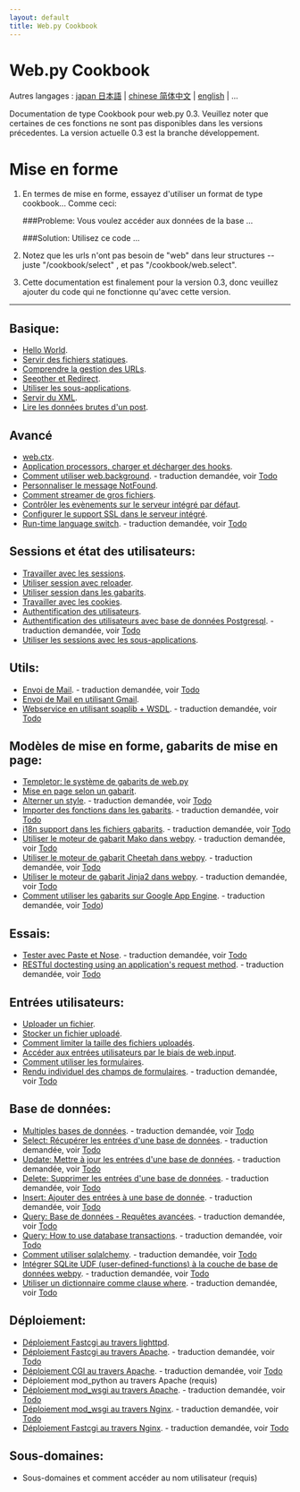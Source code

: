 ```yaml
---
layout: default
title: Web.py Cookbook
---
```


# Web.py Cookbook

Autres langages : [japan 日本語](/ja) | [chinese 简体中文](/zh-cn) | [english](/../cookbook) | ...

Documentation de type Cookbook pour web.py 0.3. Veuillez noter que certaines de ces fonctions ne sont pas disponibles dans les versions précedentes.
La version actuelle 0.3 est la branche développement.

# Mise en forme

1. En termes de mise en forme, essayez d'utiliser un format de type cookbook... Comme ceci:

    ###Probleme: Vous voulez accéder aux données de la base ...

    ###Solution: Utilisez ce code ...

1. Notez que les urls n'ont pas besoin de "web" dans leur structures -- juste "/cookbook/select" , et pas "/cookbook/web.select".

1. Cette documentation est finalement pour la version 0.3, donc veuillez ajouter du code qui ne fonctionne qu'avec cette version.

-------------------------------------------------

## Basique:
* [Hello World](/helloworld/fr).
* [Servir des fichiers statiques](/staticfiles/fr).
* [Comprendre la gestion des URLs](/url_handling/fr).
* [Seeother et Redirect](/redirect+seeother/fr).
* [Utiliser les sous-applications](/subapp/fr).
* [Servir du XML](/xmlfiles/fr).
* [Lire les données brutes d'un post](/postbasic/fr).


## Avancé
* [web.ctx](/ctx/fr).
* [Application processors, charger et décharger des hooks](/application_processors/fr).
* [Comment utiliser web.background](/background). - traduction demandée, voir [Todo](/docs/0.3.fr/todo)
* [Personnaliser le message NotFound](/custom_notfound/fr).
* [Comment streamer de gros fichiers](/streaming_large_files/fr).
* [Contrôler les evènements sur le serveur intégré par défaut](/logging/fr).
* [Configurer le support SSL dans le serveur intégré](/ssl/fr).
* [Run-time language switch](/runtime-language-switch). - traduction demandée, voir [Todo](/docs/0.3.fr/todo)

## Sessions et état des utilisateurs:
* [Travailler avec les sessions](/sessions/fr).
* [Utiliser session avec reloader](/session_with_reloader/fr).
* [Utiliser session dans les gabarits](/session_in_template/fr).
* [Travailler avec les cookies](/cookies/fr).
* [Authentification des utilisateurs](/userauth/fr).
* [Authentification des utilisateurs avec base de données Postgresql](/userauthpgsql). - traduction demandée, voir [Todo](/docs/0.3.fr/todo)
* [Utiliser les sessions avec les sous-applications](/sessions_with_subapp/fr).


## Utils:
* [Envoi de Mail](/sendmail). - traduction demandée, voir [Todo](/docs/0.3.fr/todo)
* [Envoi de Mail en utilisant Gmail](/sendmail_using_gmail/fr).
* [Webservice en utilisant soaplib + WSDL](/webservice). - traduction demandée, voir [Todo](/docs/0.3.fr/todo)

## Modèles de mise en forme, gabarits de mise en page:
* [Templetor: le système de gabarits de web.py](/docs/0.3/templetor.fr )
* [Mise en page selon un gabarit](/layout_template/fr).
* [Alterner un style](/alternating_style). - traduction demandée, voir [Todo](/docs/0.3.fr/todo)
* [Importer des fonctions dans les gabarits](/template_import). - traduction demandée, voir [Todo](/docs/0.3.fr/todo)
* [i18n support dans les fichiers gabarits](/i18n_support_in_template_file ). - traduction demandée, voir [Todo](/docs/0.3.fr/todo)
* [Utiliser le moteur de gabarit Mako dans webpy](/template_mako). - traduction demandée, voir [Todo](/docs/0.3.fr/todo)
* [Utiliser le moteur de gabarit Cheetah dans webpy](/template_cheetah). - traduction demandée, voir [Todo](/docs/0.3.fr/todo)
* [Utiliser le moteur de gabarit  Jinja2 dans webpy](/template_jinja). - traduction demandée, voir [Todo](/docs/0.3.fr/todo)
* [Comment utiliser les gabarits sur Google App Engine](/templates_on_gae). - traduction demandée, voir [Todo](/docs/0.3.fr/todo))

## Essais:
* [Tester avec Paste et Nose](/testing_with_paste_and_nose). - traduction demandée, voir [Todo](/docs/0.3.fr/todo)
* [RESTful doctesting using an application's request method](/restful_doctesting_using_request). - traduction demandée, voir [Todo](/docs/0.3.fr/todo)

## Entrées utilisateurs:
* [Uploader un fichier](/fileupload/fr).
* [Stocker un fichier uploadé](/storeupload/fr).
* [Comment limiter la taille des fichiers uploadés](/limiting_upload_size/fr).
* [Accéder aux entrées utilisateurs par le biais de web.input](/input/fr).
* [Comment utiliser les formulaires](/forms/fr).
* [Rendu individuel des champs de formulaires](/form_fields). - traduction demandée, voir [Todo](/docs/0.3.fr/todo)

## Base de données:
* [Multiples bases de données](/multidbs). - traduction demandée, voir [Todo](/docs/0.3.fr/todo)
* [Select: Récupérer les entrées d'une base de données](/select). - traduction demandée, voir [Todo](/docs/0.3.fr/todo)
* [Update: Mettre à jour les entrées d'une base de données](/update). - traduction demandée, voir [Todo](/docs/0.3.fr/todo)
* [Delete: Supprimer les entrées d'une base de données](/delete). - traduction demandée, voir [Todo](/docs/0.3.fr/todo)
* [Insert: Ajouter des entrées à une base de donnée](/insert).  - traduction demandée, voir [Todo](/docs/0.3.fr/todo)
* [Query: Base de données - Requêtes avancées](/query). - traduction demandée, voir [Todo](/docs/0.3.fr/todo)
* [Query: How to use database transactions](/transactions). - traduction demandée, voir [Todo](/docs/0.3.fr/todo)
* [Comment utiliser sqlalchemy](/sqlalchemy). - traduction demandée, voir [Todo](/docs/0.3.fr/todo)
* [Intégrer SQLite UDF (user-defined-functions) à la couche de base de données webpy](/sqlite-udf). - traduction demandée, voir [Todo](/docs/0.3.fr/todo)
* [Utiliser un dictionnaire comme clause where](/where_dict). - traduction demandée, voir [Todo](/docs/0.3.fr/todo)


## Déploiement:
* [Déploiement Fastcgi au travers lighttpd](/fastcgi-lighttpd/fr).
* [Déploiement Fastcgi au travers Apache](/fastcgi-apache).  - traduction demandée, voir [Todo](/docs/0.3.fr/todo)
* [Déploiement CGI au travers Apache](/cgi-apache). - traduction demandée, voir [Todo](/docs/0.3.fr/todo)
* Déploiement mod_python au travers Apache (requis)
* [Déploiement mod_wsgi au travers Apache](/mod_wsgi-apache ). - traduction demandée, voir [Todo](/docs/0.3.fr/todo)
* [Déploiement mod_wsgi au travers Nginx](/mod_wsgi-nginx ). - traduction demandée, voir [Todo](/docs/0.3.fr/todo)
* [Déploiement Fastcgi au travers Nginx](/fastcgi-nginx). - traduction demandée, voir [Todo](/docs/0.3.fr/todo)

## Sous-domaines:
* Sous-domaines et comment accéder au nom utilisateur (requis)
